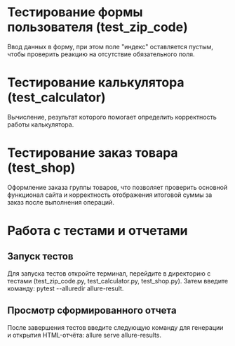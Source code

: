 # Тестирование формы пользователя (test_zip_code)
Ввод данных в форму, при этом поле "индекс" оставляется пустым, чтобы проверить реакцию на отсутствие обязательного поля.
# Тестирование калькулятора (test_calculator)
Вычисление, результат которого помогает определить корректность работы калькулятора.
# Тестирование заказ товара (test_shop)
Оформление заказа группы товаров, что позволяет проверить основной функционал сайта и корректность отображения итоговой суммы за заказ после выполнения операций.
# Работа с тестами и отчетами
## Запуск тестов
Для запуска тестов откройте терминал, перейдите в директорию с тестами (test_zip_code.py, test_calculator.py, test_shop.py). Затем введите команду: pytest --alluredir allure-result.
## Просмотр сформированного отчета
После завершения тестов введите следующую команду для генерации и открытия HTML-отчёта: allure serve allure-results.
